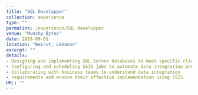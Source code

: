 ```yaml
---
title: "SQL Developper"
collection: experience
type: ""
permalink: /experience/SQL developper
venue: "Munchy Bytes"
date: 2018-09-01
location: "Beirut, Lebanon"
excerpt: ""
details:
- Designing and implementing SQL Server databases to meet specific client requirements.
- Configuring and scheduling SSIS jobs to automate data integration processes.
- Collaborating with business teams to understand data integration
- requirements and ensure their effective implementation using SSIS.
URL: ""
---
```

